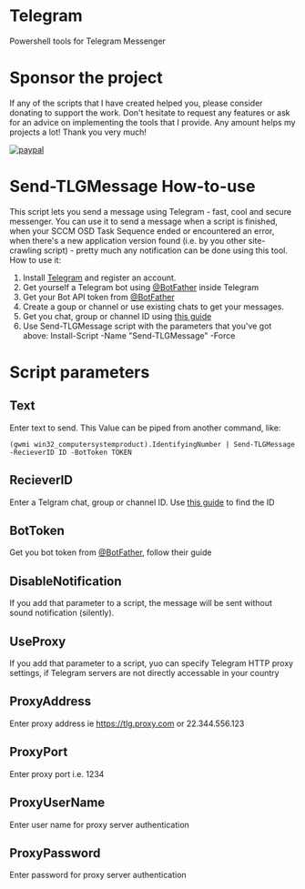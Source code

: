 # Telegram
Powershell tools for Telegram Messenger
# Sponsor the project
If any of the scripts that I have created helped you, please consider donating to support the work.
Don't hesitate to request any features or ask for an advice on implementing the tools that I provide.
Any amount helps my projects a lot! Thank you very much!

[![paypal](https://www.paypalobjects.com/en_US/i/btn/btn_donateCC_LG.gif)](https://www.paypal.com/paypalme/equillibrium45)

# Send-TLGMessage How-to-use
This script lets you send a message using Telegram - fast, cool and secure messenger.
You can use it to send a message when a script is finished, when your SCCM OSD Task Sequence ended or encountered an error, when there's a new application version found (i.e. by you other site-crawling script) - pretty much any notification can be done using this tool.
How to use it:
1. Install [Telegram](https://telegram.org) and register an account.
2. Get yourself a Telegram bot using [@BotFather](https://t.me/BotFather) inside Telegram
3. Get your Bot API token from [@BotFather](https://t.me/BotFather)
4. Create a goup or channel or use existing chats to get your messages.
5. Get you chat, group or channel ID using [this guide](https://stackoverflow.com/questions/32423837/telegram-bot-how-to-get-a-group-chat-id#:~:text=Go%20to%20the%20group%2C%20click,dummy%20message%20to%20the%20bot.&text=4%2D%20Look%20for%20%22chat%22,(with%20the%20negative%20sign))
6. Use Send-TLGMessage script with the parameters that you've got above:
Install-Script -Name "Send-TLGMessage" -Force
# Script parameters
## Text
Enter text to send. This Value can be piped from another command, like:

```(gwmi win32_computersystemproduct).IdentifyingNumber | Send-TLGMessage -RecieverID ID -BotToken TOKEN ```

## RecieverID
Enter a Telgram chat, group or channel ID. Use [this guide](https://stackoverflow.com/questions/32423837/telegram-bot-how-to-get-a-group-chat-id#:~:text=Go%20to%20the%20group%2C%20click,dummy%20message%20to%20the%20bot.&text=4%2D%20Look%20for%20%22chat%22,(with%20the%20negative%20sign)) to find the ID

## BotToken
Get you bot token from [@BotFather](https://t.me/BotFather), follow their guide

## DisableNotification
If you add that parameter to a script, the message will be sent without sound notification (silently).

## UseProxy
If you add that parameter to a script, yuo can specify Telegram HTTP proxy settings, if Telegram servers are not directly accessable in your country

## ProxyAddress
Enter proxy address ie https://tlg.proxy.com or 22.344.556.123

## ProxyPort
Enter proxy port i.e. 1234

## ProxyUserName
Enter user name for proxy server authentication

## ProxyPassword
Enter password for proxy server authentication
